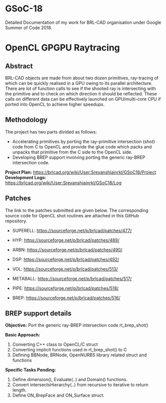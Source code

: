 # GSoC-18
Detailed Documentation of my work for BRL-CAD organisation under Google Summer of Code 2018.

# OpenCL GPGPU Raytracing
## Abstract
BRL-CAD objects are made from about two dozen primitives, ray-tracing of which can be quickly realised in a GPU owing to its parallel architecture. There are lot of function calls to see if the shooted ray is intersecting with the primitive and to check on which direction it should be reflected. These calls on different data can be effectively launched on GPU/multi-core CPU if ported into OpenCL to achieve higher speedups.

## Methodology
The project has two parts divided as follows:
* Accelerating primitives by porting the ray-primitive intersection (shot) code from C to OpenCL and provide the glue code which packs and unpacks that primitive from the C side to the OpenCL side.
* Developing BREP support involving porting the generic ray-BREP intersection code.

**Project Plan:**       https://brlcad.org/wiki/User:Sreyanshjainrkl/GSoC18/Project              
**Development Logs:**   https://brlcad.org/wiki/User:Sreyanshjainrkl/GSoC18/Log

## Patches
The link to the patches submitted are given below. The corresponding source code for OpenCL shot routines are attached in this GitHub repository.

* SUPERELL:   https://sourceforge.net/p/brlcad/patches/477/
* HYP:        https://sourceforge.net/p/brlcad/patches/489/
* ARBN:       https://sourceforge.net/p/brlcad/patches/490/
* DSP:        https://sourceforge.net/p/brlcad/patches/492/
* VOL:        https://sourceforge.net/p/brlcad/patches/513/
* METABALL:   https://sourceforge.net/p/brlcad/patches/517/
* PIPE:       https://sourceforge.net/p/brlcad/patches/518/

* BREP:       https://sourceforge.net/p/brlcad/patches/516/

## BREP support details
**Objective:**
Port the generic ray-BREP intersection code rt_brep_shot()

**Basic Approach:**
1. Converting C++ class to OpenCL/C struct
2. Converting implicit functions used in rt_brep_shot() to C
3. Defining BBNode, BRNode, OpenNURBS library related struct and functions

**Specific Tasks Pending:**
1. Define dimension(), Evaluate(..) and Domain() functions.
2. Convert intersectsHierarchy(..) from recursive to iterative to return length.
3. Define ON_BrepFace and ON_Surface struct.
